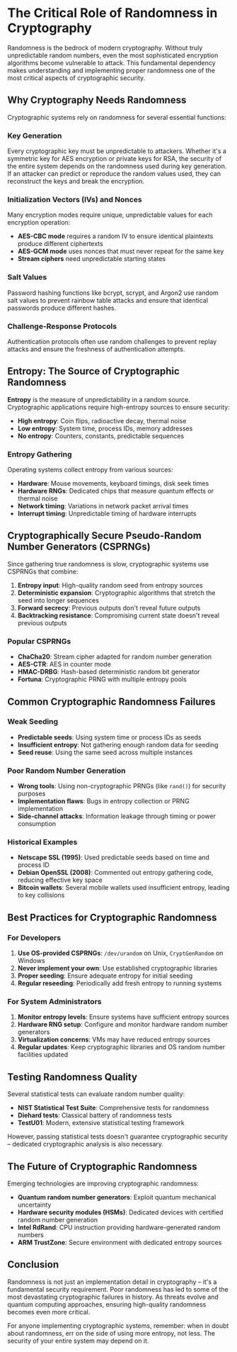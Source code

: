 # The Critical Role of Randomness in Cryptography

Randomness is the bedrock of modern cryptography. Without truly unpredictable random numbers, even the most sophisticated encryption algorithms become vulnerable to attack. This fundamental dependency makes understanding and implementing proper randomness one of the most critical aspects of cryptographic security.

## Why Cryptography Needs Randomness

Cryptographic systems rely on randomness for several essential functions:

### Key Generation

Every cryptographic key must be unpredictable to attackers. Whether it's a symmetric key for AES encryption or private keys for RSA, the security of the entire system depends on the randomness used during key generation. If an attacker can predict or reproduce the random values used, they can reconstruct the keys and break the encryption.

### Initialization Vectors (IVs) and Nonces

Many encryption modes require unique, unpredictable values for each encryption operation:

- **AES-CBC mode** requires a random IV to ensure identical plaintexts produce different ciphertexts
- **AES-GCM mode** uses nonces that must never repeat for the same key
- **Stream ciphers** need unpredictable starting states

### Salt Values

Password hashing functions like bcrypt, scrypt, and Argon2 use random salt values to prevent rainbow table attacks and ensure that identical passwords produce different hashes.

### Challenge-Response Protocols

Authentication protocols often use random challenges to prevent replay attacks and ensure the freshness of authentication attempts.

## Entropy: The Source of Cryptographic Randomness

**Entropy** is the measure of unpredictability in a random source. Cryptographic applications require high-entropy sources to ensure security:

- **High entropy**: Coin flips, radioactive decay, thermal noise
- **Low entropy**: System time, process IDs, memory addresses
- **No entropy**: Counters, constants, predictable sequences

### Entropy Gathering

Operating systems collect entropy from various sources:

- **Hardware**: Mouse movements, keyboard timings, disk seek times
- **Hardware RNGs**: Dedicated chips that measure quantum effects or thermal noise
- **Network timing**: Variations in network packet arrival times
- **Interrupt timing**: Unpredictable timing of hardware interrupts

## Cryptographically Secure Pseudo-Random Number Generators (CSPRNGs)

Since gathering true randomness is slow, cryptographic systems use CSPRNGs that combine:

1. **Entropy input**: High-quality random seed from entropy sources
2. **Deterministic expansion**: Cryptographic algorithms that stretch the seed into longer sequences
3. **Forward secrecy**: Previous outputs don't reveal future outputs
4. **Backtracking resistance**: Compromising current state doesn't reveal previous outputs

### Popular CSPRNGs

- **ChaCha20**: Stream cipher adapted for random number generation
- **AES-CTR**: AES in counter mode
- **HMAC-DRBG**: Hash-based deterministic random bit generator
- **Fortuna**: Cryptographic PRNG with multiple entropy pools

## Common Cryptographic Randomness Failures

### Weak Seeding

- **Predictable seeds**: Using system time or process IDs as seeds
- **Insufficient entropy**: Not gathering enough random data for seeding
- **Seed reuse**: Using the same seed across multiple instances

### Poor Random Number Generation

- **Wrong tools**: Using non-cryptographic PRNGs (like `rand()`) for security purposes
- **Implementation flaws**: Bugs in entropy collection or PRNG implementation
- **Side-channel attacks**: Information leakage through timing or power consumption

### Historical Examples

- **Netscape SSL (1995)**: Used predictable seeds based on time and process ID
- **Debian OpenSSL (2008)**: Commented out entropy gathering code, reducing effective key space
- **Bitcoin wallets**: Several mobile wallets used insufficient entropy, leading to key collisions

## Best Practices for Cryptographic Randomness

### For Developers

1. **Use OS-provided CSPRNGs**: `/dev/urandom` on Unix, `CryptGenRandom` on Windows
2. **Never implement your own**: Use established cryptographic libraries
3. **Proper seeding**: Ensure adequate entropy for initial seeding
4. **Regular reseeding**: Periodically add fresh entropy to running systems

### For System Administrators

1. **Monitor entropy levels**: Ensure systems have sufficient entropy sources
2. **Hardware RNG setup**: Configure and monitor hardware random number generators
3. **Virtualization concerns**: VMs may have reduced entropy sources
4. **Regular updates**: Keep cryptographic libraries and OS random number facilities updated

## Testing Randomness Quality

Several statistical tests can evaluate random number quality:

- **NIST Statistical Test Suite**: Comprehensive tests for randomness
- **Diehard tests**: Classical battery of randomness tests
- **TestU01**: Modern, extensive statistical testing framework

However, passing statistical tests doesn't guarantee cryptographic security – dedicated cryptographic analysis is also necessary.

## The Future of Cryptographic Randomness

Emerging technologies are improving cryptographic randomness:

- **Quantum random number generators**: Exploit quantum mechanical uncertainty
- **Hardware security modules (HSMs)**: Dedicated devices with certified random number generation
- **Intel RdRand**: CPU instruction providing hardware-generated random numbers
- **ARM TrustZone**: Secure environment with dedicated entropy sources

## Conclusion

Randomness is not just an implementation detail in cryptography – it's a fundamental security requirement. Poor randomness has led to some of the most devastating cryptographic failures in history. As threats evolve and quantum computing approaches, ensuring high-quality randomness becomes even more critical.

For anyone implementing cryptographic systems, remember: when in doubt about randomness, err on the side of using more entropy, not less. The security of your entire system may depend on it.
